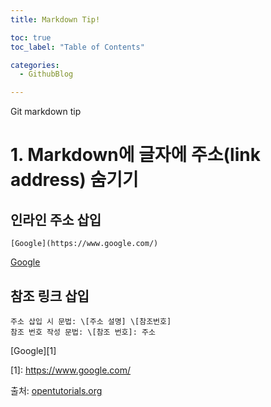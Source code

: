 ```yaml
---
title: Markdown Tip!

toc: true
toc_label: "Table of Contents"

categories:
  - GithubBlog

---
```


Git markdown tip

# 1. Markdown에 글자에 주소(link address) 숨기기

## 인라인 주소 삽입
```
[Google](https://www.google.com/)
```
[Google](https://www.google.com/)

## 참조 링크 삽입
```
주소 삽입 시 문법: \[주소 설명] \[참조번호]
참조 번호 작성 문법: \[참조 번호]: 주소
```
\[Google]\[1]

\[1]: https://www.google.com/  
  
  
출처: [opentutorials.org](https://opentutorials.org/module/782/6083)
